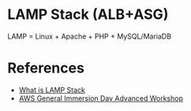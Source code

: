 # LAMP Stack (ALB+ASG)

LAMP = Linux + Apache + PHP + MySQL/MariaDB

# References
- [What is LAMP Stack](https://aws.amazon.com/ko/what-is/lamp-stack/)
- [AWS General Immersion Day Advanced Workshop](https://catalog.us-east-1.prod.workshops.aws/workshops/869a0a06-1f98-4e19-b5ac-cbb1abdfc041/ko-KR/advanced-modules/compute)